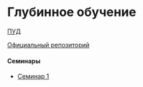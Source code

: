 # Глубинное обучение
  
[ПУД](https://www.hse.ru/edu/courses/900066045)

[Официальный репозиторий](https://github.com/MrDredD/DL-bioinform/tree/main)
      
#### Семинары
- [Семинар 1](https://github.com/Vladm0z/HSE-Bioinformatics/blob/main/Bioinformatics/MSc/DL/Seminar_1.ipynb)
